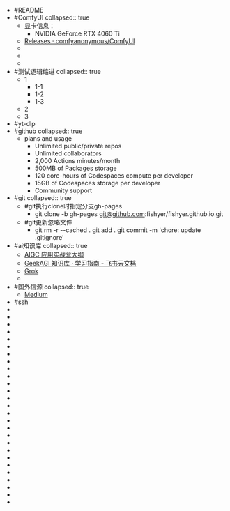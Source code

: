 - #README
- #ComfyUI
  collapsed:: true
	- 显卡信息：
		- NVIDIA GeForce RTX 4060 Ti
	- [Releases · comfyanonymous/ComfyUI](https://github.com/comfyanonymous/ComfyUI/releases)
	-
	-
	-
- #测试逻辑缩进
  collapsed:: true
	- 1
		- 1-1
		- 1-2
		- 1-3
	- 2
	- 3
- #yt-dlp
- #github
  collapsed:: true
	- plans and usage
		- Unlimited public/private repos
		- Unlimited collaborators
		- 2,000 Actions minutes/month
		- 500MB of Packages storage
		- 120 core-hours of Codespaces compute per developer
		- 15GB of Codespaces storage per developer
		- Community support
- #git
  collapsed:: true
	- #git执行clone时指定分支gh-pages
		- git clone -b gh-pages git@github.com:fishyer/fishyer.github.io.git
	- #git更新忽略文件
		- git rm -r --cached . 
		  git add . 
		  git commit -m 'chore: update .gitignore'
- #ai知识库
  collapsed:: true
	- [AIGC 应用实战营大纲](https://shimo.im/docs/5rk9K94M5QtzQ83x/read)
	- [‌⁢⁡⁤⁡⁤⁢‬⁢﻿⁣‬‍​‌⁡​﻿​﻿⁡⁢⁢​​​‬⁣‌​⁣​‬﻿‍​⁢⁣⁢⁣‌‬‍‬⁤​⁡‬‬⁣GeekAGI 知识库 · 学习指南 - 飞书云文档](https://geek-agi.feishu.cn/wiki/B9rYwwg6xidZYJkbrlscxTQFnOc)
	- [Grok](https://grok.com/ )
	-
- #国外信源
  collapsed:: true
	- [Medium](https://medium.com/ )
- #ssh
-
-
-
-
-
-
-
-
-
-
-
-
-
-
-
-
-
-
-
-
-
-
-
-
-
-
-